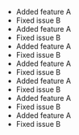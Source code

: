 - Added feature A
- Fixed issue B
- Added feature A
- Fixed issue B
- Added feature A
- Fixed issue B
- Added feature A
- Fixed issue B
- Added feature A
- Fixed issue B
- Added feature A
- Fixed issue B
- Added feature A
- Fixed issue B
